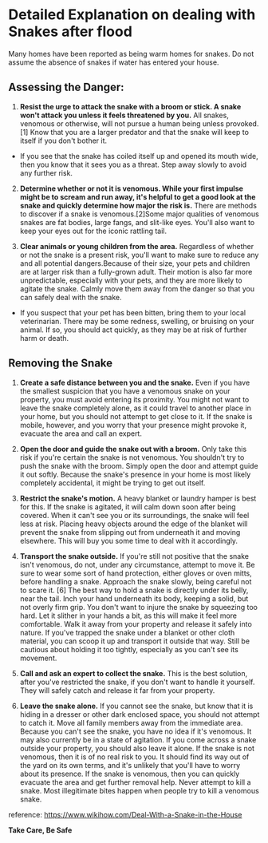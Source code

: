 # Detailed Explanation on dealing with Snakes after flood

Many homes have been reported as being warm homes for snakes. Do not assume the absence of snakes if water has entered your house.

## Assessing the Danger:

1. **Resist the urge to attack the snake with a broom or stick. A snake won't attack you unless it feels threatened by you.** All snakes, venomous or otherwise, will not pursue a human being unless provoked.[1] Know that you are a larger predator and that the snake will keep to itself if you don't bother it.

* If you see that the snake has coiled itself up and opened its mouth wide, then you know that it sees you as a threat. Step away slowly to avoid any further risk.

2. **Determine whether or not it is venomous. While your first impulse might be to scream and run away, it's helpful to get a good look at the snake and quickly determine how major the risk is.** There are methods to discover if a snake is venomous.[2]Some major qualities of venomous snakes are fat bodies, large fangs, and slit-like eyes. You'll also want to keep your eyes out for the iconic rattling tail.

3. **Clear animals or young children from the area.** Regardless of whether or not the snake is a present risk, you'll want to make sure to reduce any and all potential dangers.Because of their size, your pets and children are at larger risk than a fully-grown adult. Their motion is also far more unpredictable, especially with your pets, and they are more likely to agitate the snake. Calmly move them away from the danger so that you can safely deal with the snake.


* If you suspect that your pet has been bitten, bring them to your local veterinarian. There may be some redness, swelling, or bruising on your animal. If so, you should act quickly, as they may be at risk of further harm or death.


## Removing the Snake


1. **Create a safe distance between you and the snake.** Even if you have the smallest suspicion that you have a venomous snake on your property, you must avoid entering its proximity. You might not want to leave the snake completely alone, as it could travel to another place in your home, but you should not attempt to get close to it. If the snake is mobile, however, and you worry that your presence might provoke it, evacuate the area and call an expert.


2. **Open the door and guide the snake out with a broom.** Only take this risk if you're certain the snake is not venomous. You shouldn't try to push the snake with the broom. Simply open the door and attempt guide it out softly. Because the snake's presence in your home is most likely completely accidental, it might be trying to get out itself.


3. **Restrict the snake's motion.** A heavy blanket or laundry hamper is best for this. If the snake is agitated, it will calm down soon after being covered. When it can't see you or its surroundings, the snake will feel less at risk.
Placing heavy objects around the edge of the blanket will prevent the snake from slipping out from underneath it and moving elsewhere. This will buy you some time to deal with it accordingly.


4. **Transport the snake outside.** If you're still not positive that the snake isn't venomous, do not, under any circumstance, attempt to move it. Be sure to wear some sort of hand protection, either gloves or oven mitts, before handling a snake. Approach the snake slowly, being careful not to scare it. [6]
The best way to hold a snake is directly under its belly, near the tail. Inch your hand underneath its body, keeping a solid, but not overly firm grip. You don't want to injure the snake by squeezing too hard. Let it slither in your hands a bit, as this will make it feel more comfortable. Walk it away from your property and release it safely into nature.
If you've trapped the snake under a blanket or other cloth material, you can scoop it up and transport it outside that way. Still be cautious about holding it too tightly, especially as you can't see its movement.


5. **Call and ask an expert to collect the snake.** This is the best solution, after you've restricted the snake, if you don't want to handle it yourself. They will safely catch and release it far from your property.


6. **Leave the snake alone.** If you cannot see the snake, but know that it is hiding in a dresser or other dark enclosed space, you should not attempt to catch it. Move all family members away from the immediate area. Because you can't see the snake, you have no idea if it's venomous. It may also currently be in a state of agitation.
If you come across a snake outside your property, you should also leave it alone. If the snake is not venomous, then it is of no real risk to you. It should find its way out of the yard on its own terms, and it's unlikely that you'll have to worry about its presence. If the snake is venomous, then you can quickly evacuate the area and get further removal help.
Never attempt to kill a snake. Most illegitimate bites happen when people try to kill a venomous snake.


reference: https://www.wikihow.com/Deal-With-a-Snake-in-the-House 

**Take Care, Be Safe**
